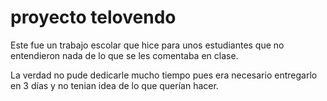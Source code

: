# proyecto telovendo

Este fue un trabajo escolar que hice para unos estudiantes que no entendieron nada de lo que se les comentaba en clase.

La verdad no pude dedicarle mucho tiempo pues era necesario entregarlo en 3 días y no tenian idea de lo que querían hacer.
